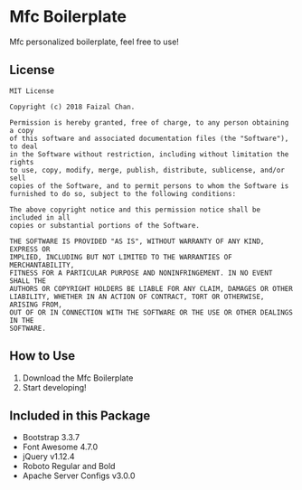 # Mfc Boilerplate
Mfc personalized boilerplate, feel free to use!

## License
```
MIT License

Copyright (c) 2018 Faizal Chan.

Permission is hereby granted, free of charge, to any person obtaining a copy
of this software and associated documentation files (the "Software"), to deal
in the Software without restriction, including without limitation the rights
to use, copy, modify, merge, publish, distribute, sublicense, and/or sell
copies of the Software, and to permit persons to whom the Software is
furnished to do so, subject to the following conditions:

The above copyright notice and this permission notice shall be included in all
copies or substantial portions of the Software.

THE SOFTWARE IS PROVIDED "AS IS", WITHOUT WARRANTY OF ANY KIND, EXPRESS OR
IMPLIED, INCLUDING BUT NOT LIMITED TO THE WARRANTIES OF MERCHANTABILITY,
FITNESS FOR A PARTICULAR PURPOSE AND NONINFRINGEMENT. IN NO EVENT SHALL THE
AUTHORS OR COPYRIGHT HOLDERS BE LIABLE FOR ANY CLAIM, DAMAGES OR OTHER
LIABILITY, WHETHER IN AN ACTION OF CONTRACT, TORT OR OTHERWISE, ARISING FROM,
OUT OF OR IN CONNECTION WITH THE SOFTWARE OR THE USE OR OTHER DEALINGS IN THE
SOFTWARE.
```

## How to Use
 1. Download the Mfc Boilerplate
 2. Start developing!

## Included in this Package
 * Bootstrap 3.3.7
 * Font Awesome 4.7.0
 * jQuery v1.12.4
 * Roboto Regular and Bold
 * Apache Server Configs v3.0.0
 